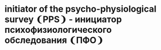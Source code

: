 # initiator of the psycho-physiological survey ❨PPS❩ - инициатор психофизиологического обследования ❨ПФО❩
